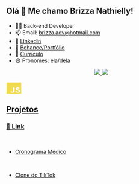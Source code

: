 ## Olá 👋 Me chamo Brizza Nathielly!

- 👩‍💻 Back-end Developer
- 📫 Email: brizza.adv@hotmail.com
- 📌 [Linkedin](https://www.linkedin.com/in/brizzanathielly/)
- 📌 [Behance/Portfólio](https://www.behance.net/brizzadacruz)
- 📌 [Currículo](https://drive.google.com/drive/folders/1wylbtzvUTxbOoaxzecIP8XwMGpqcnx4r?usp=sharing)
- 😄 Pronomes: ela/dela


<div align="center">
  <a href="https://github.com/whoisbrizza">
  <img height="180em" src="https://github-readme-stats.vercel.app/api?username=whoisbrizza&show_icons=true&theme=dracula&include_all_commits=true&count_private=true"/>
  <img height="180em" src="https://github-readme-stats.vercel.app/api/top-langs/?username=whoisbrizza&layout=compact&langs_count=7&theme=dracula"/>
</div>
<div style="display: inline_block"><br>
  <img align="center" alt="Rafa-Js" height="30" width="40" src="https://raw.githubusercontent.com/devicons/devicon/master/icons/javascript/javascript-plain.svg">

  
## Projetos
  
### 📝 Link
<br>
  
- [Cronograma Médico](https://github.com/whoisbrizza/cronograma-medico-brizza-nathielly)
  
<br>
  
- [Clone do TikTok](https://github.com/whoisbrizza/jornada-dev-tiktok)
